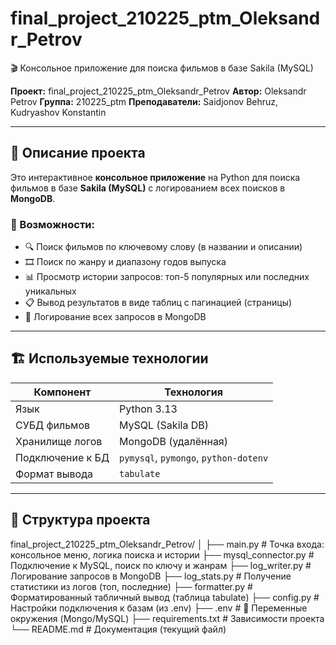 # final_project_210225_ptm_Oleksandr_Petrov
🎬 Консольное приложение для поиска фильмов в базе Sakila (MySQL)

**Проект:** final_project_210225_ptm_Oleksandr_Petrov
**Автор:** Oleksandr Petrov
**Группа:** 210225_ptm
**Преподаватели:** Saidjonov Behruz, Kudryashov Konstantin

---

## 📌 Описание проекта

Это интерактивное **консольное приложение** на Python для поиска фильмов в базе **Sakila (MySQL)**
с логированием всех поисков в **MongoDB**.

### 🔧 Возможности:
- 🔍 Поиск фильмов по ключевому слову (в названии и описании)
- 🎞 Поиск по жанру и диапазону годов выпуска
- 📊 Просмотр истории запросов: топ-5 популярных или последних уникальных
- 📋 Вывод результатов в виде таблиц с пагинацией (страницы)
- 🧾 Логирование всех запросов в MongoDB

---

## 🏗 Используемые технологии

| Компонент        | Технология                         |
|------------------|------------------------------------|
| Язык             | Python 3.13                        |
| СУБД фильмов     | MySQL (Sakila DB)                  |
| Хранилище логов  | MongoDB (удалённая)                |
| Подключение к БД | `pymysql`, `pymongo`, `python-dotenv` |
| Формат вывода    | `tabulate`                         |

---

## 📁 Структура проекта

final_project_210225_ptm_Oleksandr_Petrov/
│
├── main.py # Точка входа: консольное меню, логика поиска и истории
├── mysql_connector.py # Подключение к MySQL, поиск по ключу и жанрам
├── log_writer.py # Логирование запросов в MongoDB
├── log_stats.py # Получение статистики из логов (топ, последние)
├── formatter.py # Форматированный табличный вывод (таблица tabulate)
├── config.py # Настройки подключения к базам (из .env)
├── .env # 🔐 Переменные окружения (Mongo/MySQL)
├── requirements.txt # Зависимости проекта
└── README.md # Документация (текущий файл)
